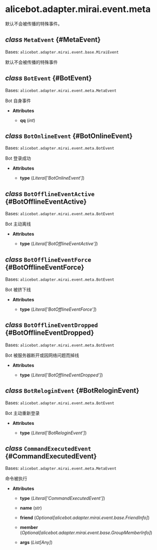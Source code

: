 # alicebot.adapter.mirai.event.meta

默认不会被传播的特殊事件。

## _class_ `MetaEvent` {#MetaEvent}

Bases: `alicebot.adapter.mirai.event.base.MiraiEvent`

默认不会被传播的特殊事件

## _class_ `BotEvent` {#BotEvent}

Bases: `alicebot.adapter.mirai.event.meta.MetaEvent`

Bot 自身事件

- **Attributes**

  - **qq** (_int_)

## _class_ `BotOnlineEvent` {#BotOnlineEvent}

Bases: `alicebot.adapter.mirai.event.meta.BotEvent`

Bot 登录成功

- **Attributes**

  - **type** (_Literal\['BotOnlineEvent'\]_)

## _class_ `BotOfflineEventActive` {#BotOfflineEventActive}

Bases: `alicebot.adapter.mirai.event.meta.BotEvent`

Bot 主动离线

- **Attributes**

  - **type** (_Literal\['BotOfflineEventActive'\]_)

## _class_ `BotOfflineEventForce` {#BotOfflineEventForce}

Bases: `alicebot.adapter.mirai.event.meta.BotEvent`

Bot 被挤下线

- **Attributes**

  - **type** (_Literal\['BotOfflineEventForce'\]_)

## _class_ `BotOfflineEventDropped` {#BotOfflineEventDropped}

Bases: `alicebot.adapter.mirai.event.meta.BotEvent`

Bot 被服务器断开或因网络问题而掉线

- **Attributes**

  - **type** (_Literal\['BotOfflineEventDropped'\]_)

## _class_ `BotReloginEvent` {#BotReloginEvent}

Bases: `alicebot.adapter.mirai.event.meta.BotEvent`

Bot 主动重新登录

- **Attributes**

  - **type** (_Literal\['BotReloginEvent'\]_)

## _class_ `CommandExecutedEvent` {#CommandExecutedEvent}

Bases: `alicebot.adapter.mirai.event.meta.MetaEvent`

命令被执行

- **Attributes**

  - **type** (_Literal\['CommandExecutedEvent'\]_)

  - **name** (_str_)

  - **friend** (_Optional\[alicebot.adapter.mirai.event.base.FriendInfo\]_)

  - **member** (_Optional\[alicebot.adapter.mirai.event.base.GroupMemberInfo\]_)

  - **args** (_List\[Any\]_)
